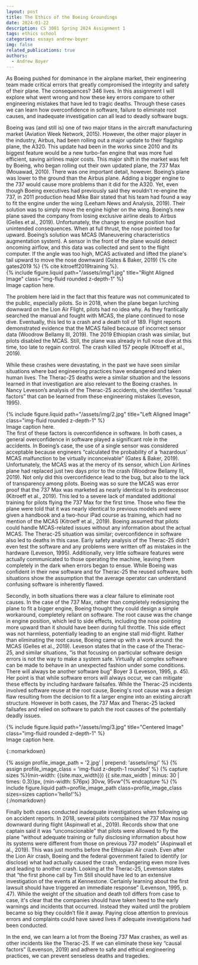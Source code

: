 ```yaml
---
layout: post
title: The Ethics of the Boeing Groundings
date: 2024-01-22
description: CS 3001 Spring 2024 Assignment 1
tags: ethics school
categories: essays andrew-boyer
img: false
related_publications: true
authors:
  - Andrew Boyer
---
```


As Boeing pushed for dominance in the airplane market, their engineering team made critical errors that greatly compromised the integrity and safety of their plane. The consequences? 346 lives. In this assignment I will explore what went wrong and how these key errors compare to other engineering mistakes that have led to tragic deaths. Through these cases we can learn how overconfidence in software, failure to eliminate root causes, and inadequate investigation can all lead to deadly software bugs.

<div class="row">
    <div class="col-md-8">
Boeing was (and still is) one of two major titans in the aircraft manufacturing market (Aviation Week Network, 2015). However, the other major player in the industry, Airbus, had been rolling out a major update to their flagship plane, the A320. This update had been in the works since 2010 and its biggest feature would be a new turbo-fan engine that was more fuel efficient, saving airlines major costs. This major shift in the market was felt by Boeing, who began rolling out their own updated plane, the 737 Max (Mouawad, 2010). There was one important detail, however. Boeing’s plane was lower to the ground than the Airbus plane. Adding a bigger engine to the 737 would cause more problems than it did for the A320. Yet, even though Boeing executives had previously said they wouldn’t re-engine the 737, in 2011 production head Mike Bair stated that his team had found a way to fit the engine under the wing (Leeham News and Analysis, 2019). Their solution was to simply move the engine higher on the wing. Boeing’s new plane saved the company from losing exclusive airline deals to Airbus (Gelles et al., 2019). Unfortunately, the change to engine position had unintended consequences. When at full thrust, the nose pointed too far upward. Boeing’s solution was MCAS (Maneuvering characteristics
augmentation system). A sensor in the front of the plane would detect oncoming airflow, and this data was collected and sent to the flight computer. If the angle was too high, MCAS activated and lifted the plane's tail upward to move the nose downward (Gates & Baker, 2019) {% cite gates2019 %} {% cite kitroeff2019training %}.
    </div>
    <div class="col-md-4">
        {% include figure.liquid path="/assets/img/1.jpg" title="Right Aligned Image" class="img-fluid rounded z-depth-1" %}
        <div class="caption">Image caption here.</div>
    </div>
</div>

The problem here laid in the fact that this feature was not communicated to the public, especially pilots. So in 2018, when the plane began lurching downward on the Lion Air Flight, pilots had no idea why. As they frantically searched the manual and fought with MCAS, the plane continued to nose dive. Eventually, this led to a crash and a death toll of 189. Flight reports demonstrated evidence that the MCAS failed because of incorrect sensor data (Woodrow Bellamy III, 2019). The 2019 Ethiopian crash was similar, but pilots disabled the MCAS. Still, the plane was already in full nose dive at this time, too late to regain control. The crash killed 157 people (Kitroeff et al., 2019).

While these crashes were devastating, in the past we have seen similar situations where bad engineering practices have endangered and taken human lives. The Therac-25 deaths were a similar situation and the lessons learned in that investigation are also relevant to the Boeing crashes. In Nancy Leveson’s analysis of the Therac-25 accidents, she identifies “causal factors” that can be learned from these engineering mistakes (Leveson, 1995).

<div class="row">
    <div class="col-md-4">
        {% include figure.liquid path="/assets/img/2.jpg" title="Left Aligned Image" class="img-fluid rounded z-depth-1" %}
        <div class="caption">Image caption here.</div>
    </div>
    <div class="col-md-8">
The first of these factors is overconfidence in software. In both cases, a general overconfidence in software played a significant role in the accidents. In Boeing’s case, the use of a single sensor was considered acceptable because engineers “calculated the probability of a ‘hazardous’ MCAS malfunction to be virtually inconceivable” (Gates & Baker, 2019). Unfortunately, the MCAS was at the mercy of its sensor, which Lion Airlines plane had replaced just two days prior to the crash (Woodrow Bellamy III, 2019). Not only did this overconfidence lead to the bug, but also to the lack of transparency among pilots. Boeing was so sure the MCAS was error proof that the 737 Max was marketed as nearly identical to its predecessor (Kitroeff et al., 2019). This led to a severe lack of mandated additional training for pilots flying the 737 Max for the first time. Those who flew the plane were told that it was nearly identical to previous models and were given a handbook and a two-hour iPad course as training, which had no mention of the MCAS (Kitroeff et al., 2019). Boeing assumed that pilots could handle MCAS-related issues without any information about the actual MCAS. The Therac-25 situation was similar; overconfidence in software also led to deaths in this case. Early safety analysis of the Therac-25 didn’t even test the software and any problems were written off as mistakes in the hardware (Leveson, 1995). Additionally, very little software features were actually communicated to those operating the machine, leaving them completely in the dark when errors began to ensue. While Boeing was confident in their new software and for Therac-25 the reused software, both situations show the assumption that the average operator can understand confusing software is inherently flawed.
    </div>
</div>

Secondly, in both situations there was a clear failure to eliminate root causes. In the case of the 737 Max, rather than completely redesigning the plane to fit a bigger engine, Boeing thought they could design a simple workaround, completely reliant on software. The root cause was the change in engine position, which led to side effects, including the nose pointing more upward than it should have been during full throttle. This side effect was not harmless, potentially leading to an engine stall mid-flight. Rather than eliminating the root cause, Boeing came up with a work around: the MCAS (Gelles et al., 2019). Leveson states that in the case of the Therac-25, and similar situations, “is that focusing on particular software design errors is not the way to make a system safe. Virtually all complex software can be made to behave in an unexpected fashion under some conditions. There will always be another software bug”
Boyer 3
(Leveson, 1995, p. 45). Her point is that while software errors will always occur, we can mitigate these effects by including hardware failsafes. While the Therac-25 incidents involved software reuse at the root cause, Boeing's root cause was a design flaw resulting from the decision to fit a larger engine into an existing aircraft structure. However in both cases, the 737 Max and Therac-25 lacked failsafes and relied on software to patch the root causes of the potentially deadly issues.

<div class="row justify-content-md-center">
    <div class="col-md-6">
        {% include figure.liquid path="/assets/img/3.jpg" title="Centered Image" class="img-fluid rounded z-depth-1" %}
        <div class="caption">Image caption here.</div>
    </div>
</div>

{::nomarkdown}
<div class="profile float-right">
{% assign profile_image_path = '2.jpg' | prepend: 'assets/img/' %}
{% assign profile_image_class = 'img-fluid z-depth-1 rounded' %}
{% capture sizes %}(min-width: {{site.max_width}}) {{ site.max_width | minus: 30 | times: 0.3}}px, (min-width: 576px) 30vw, 95vw"{% endcapture %}
{% include figure.liquid path=profile_image_path class=profile_image_class sizes=sizes caption='hello!'%}
</div>
{:/nomarkdown}

Finally both cases conducted inadequate investigations when following up on accident reports. In 2018, several pilots complained the 737 Max nosing downward during flight (Aspinwall et al., 2019). Records show that one captain said it was “unconscionable” that pilots were allowed to fly the plane “without adequate training or fully disclosing information about how its systems were different from those on previous 737 models” (Aspinwall et al., 2019). This was just months before the Ethiopian Air crash. Even after the Lion Air crash, Boeing and the federal government failed to identify (or disclose) what had actually caused the crash, endangering even more lives and leading to another crash. Looking at the Therac-25, Levenson states that “the first phone call by Tim Still should have led to an extensive investigation of the events at Kennestone. Certainly learning about the first lawsuit should have triggered an immediate response” (Levenson, 1995, p. 47). While the weight of the situation and death toll differs from case to case, it's clear that the companies should have taken heed to the early warnings and incidents that occurred. Instead they waited until the problem became so big they couldn’t file it away. Paying close attention to previous errors and complaints could have saved lives if adequate investigations had been conducted.

In the end, we can learn a lot from the Boeing 737 Max crashes, as well as other incidents like the Therac-25. If we can eliminate these key “causal factors” (Levenson, 2019) and adhere to safe and ethical engineering practices, we can prevent senseless deaths and tragedies.
